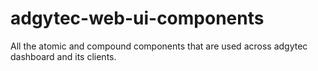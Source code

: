 # adgytec-web-ui-components
All the atomic and compound components that are used across adgytec dashboard and its clients.
